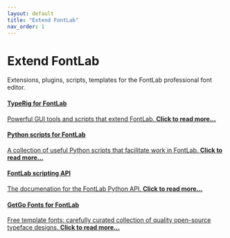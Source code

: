 ```yaml
---
layout: default
title: "Extend FontLab"
nav_order: 1
---
```


# Extend FontLab

Extensions, plugins, scripts, templates for the FontLab professional font editor.

<div uk-grid class="uk-grid-column-small uk-grid-row-medium uk-child-width-1-2@s"><a href="typerig/" class="uk-card uk-padding-small uk-card-hover"><h4 class="uk-card-title uk-margin-remove-top">TypeRig for FontLab</h3><p>Powerful GUI tools and scripts that extend FontLab. <strong>Click to read more…</strong></p></a><a href="scripts/" class="uk-card uk-padding-small uk-card-hover"><h4 class="uk-card-title uk-margin-remove-top">Python scripts for FontLab</h3><p>A collection of useful Python scripts that facilitate work in FontLab. <strong>Click to read more…</strong></p></a><a href="[typerig](https://fontlabcom.github.io/fontlab-python-docs/)/" class="uk-card uk-padding-small uk-card-hover"><h4 class="uk-card-title uk-margin-remove-top">FontLab scripting API</h3><p>The documenation for the FontLab Python API. <strong>Click to read more…</strong></p></a><a href="[typerig/](https://fontlabcom.github.io/getgo-fonts/)" class="uk-card uk-padding-small uk-card-hover"><h4 class="uk-card-title uk-margin-remove-top">GetGo Fonts for FontLab</h3><p>Free template fonts: carefully curated collection of quality open-source typeface designs. <strong>Click to read more…</strong></p></a></div>
